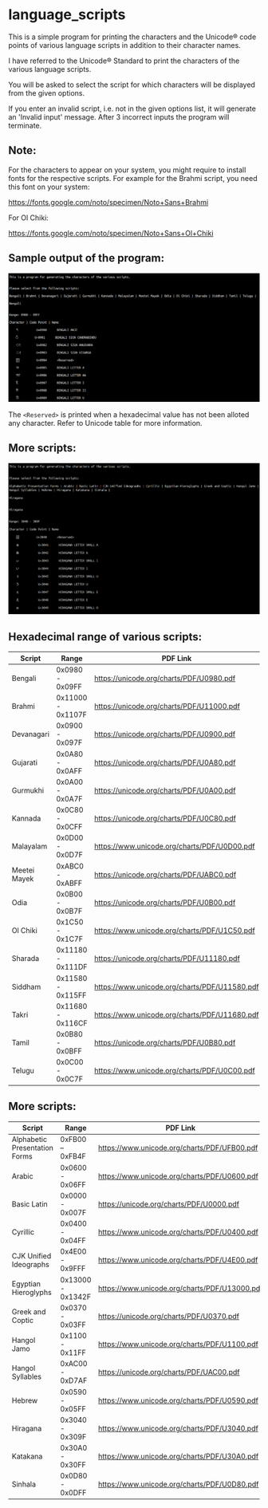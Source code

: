 # language_scripts

This is a simple program for printing the characters and the Unicode® code points of various language scripts in addition to their character names.

I have referred to the Unicode® Standard to print the characters of the various language scripts.

You will be asked to select the script for which characters will be displayed from the given options.

If you enter an invalid script, i.e. not in the given options list, it will generate an 'Invalid input' message. After 3 incorrect inputs the program will terminate.

## Note: 

For the characters to appear on your system, you might require to install fonts for the respective scripts. 
For example for the Brahmi script, you need this font on your system:

https://fonts.google.com/noto/specimen/Noto+Sans+Brahmi

For Ol Chiki:

https://fonts.google.com/noto/specimen/Noto+Sans+Ol+Chiki
      
## Sample output of the program:

![Screenshot](scripts_output.png)

The `<Reserved>` is printed when a hexadecimal value has not been alloted any character. Refer to Unicode table for more information.

## More scripts:

![Screenshot](script_int.png)

## Hexadecimal range of various scripts:

| Script              |        Range                        |                      PDF Link                        |
| -----------------   | ----------------------------------  |  --------------------------------------------------  |
|  Bengali            |     0x0980 - 0x09FF                 | https://unicode.org/charts/PDF/U0980.pdf             |  
|  Brahmi             |     0x11000 - 0x1107F               | https://unicode.org/charts/PDF/U11000.pdf            |
|  Devanagari         |     0x0900 - 0x097F                 | https://unicode.org/charts/PDF/U0900.pdf             |
|  Gujarati           |     0x0A80 - 0x0AFF                 | https://unicode.org/charts/PDF/U0A80.pdf             |
|  Gurmukhi           |     0x0A00 - 0x0A7F                 | https://unicode.org/charts/PDF/U0A00.pdf             |
|  Kannada            |     0x0C80 - 0x0CFF                 | https://unicode.org/charts/PDF/U0C80.pdf             |
|  Malayalam          |     0x0D00 - 0x0D7F                 | https://www.unicode.org/charts/PDF/U0D00.pdf         |
|  Meetei Mayek       |     0xABC0 - 0xABFF                 | https://unicode.org/charts/PDF/UABC0.pdf             |
|  Odia               |     0x0B00 - 0x0B7F                 | https://unicode.org/charts/PDF/U0B00.pdf             |
|  Ol Chiki           |     0x1C50 - 0x1C7F                 | https://www.unicode.org/charts/PDF/U1C50.pdf         |
|  Sharada            |     0x11180 - 0x111DF               | https://unicode.org/charts/PDF/U11180.pdf            |
|  Siddham            |     0x11580 - 0x115FF               | https://www.unicode.org/charts/PDF/U11580.pdf        |                              
|  Takri              |     0x11680 - 0x116CF               | https://www.unicode.org/charts/PDF/U11680.pdf        |
|  Tamil              |     0x0B80 - 0x0BFF                 | https://unicode.org/charts/PDF/U0B80.pdf             |
|  Telugu             |     0x0C00 - 0x0C7F                 | https://www.unicode.org/charts/PDF/U0C00.pdf         |


## More scripts:


| Script                              |        Range                        |                      PDF Link                        |
| ------------------------------------| ----------------------------------  |  --------------------------------------------------  |
| Alphabetic Presentation Forms       |    0xFB00 – 0xFB4F                  | https://www.unicode.org/charts/PDF/UFB00.pdf         |
| Arabic                              |    0x0600 - 0x06FF                  | https://www.unicode.org/charts/PDF/U0600.pdf         |
| Basic Latin                         |    0x0000 - 0x007F                  | https://unicode.org/charts/PDF/U0000.pdf             |
| Cyrillic                            |    0x0400 - 0x04FF                  | https://www.unicode.org/charts/PDF/U0400.pdf         |
| CJK Unified Ideographs              |    0x4E00 - 0x9FFF                  | https://www.unicode.org/charts/PDF/U4E00.pdf         |
| Egyptian Hieroglyphs                |    0x13000 - 0x1342F                | https://www.unicode.org/charts/PDF/U13000.pdf        |
| Greek and Coptic                    |    0x0370 - 0x03FF                  | https://unicode.org/charts/PDF/U0370.pdf             |
| Hangol Jamo                         |    0x1100 - 0x11FF                  | https://www.unicode.org/charts/PDF/U1100.pdf         |
| Hangol Syllables                    |    0xAC00 - 0xD7AF                  | https://unicode.org/charts/PDF/UAC00.pdf             |
| Hebrew                              |    0x0590 - 0x05FF                  | https://www.unicode.org/charts/PDF/U0590.pdf         |
| Hiragana                            |    0x3040 - 0x309F                  | https://www.unicode.org/charts/PDF/U3040.pdf         |
| Katakana                            |    0x30A0 - 0x30FF                  | https://www.unicode.org/charts/PDF/U30A0.pdf         |
| Sinhala                             |    0x0D80 - 0x0DFF                  | https://www.unicode.org/charts/PDF/U0D80.pdf         |
